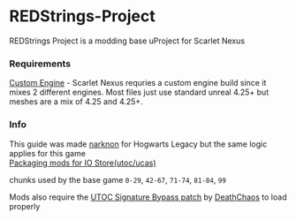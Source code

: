 # REDStrings-Project
REDStrings Project is a modding base uProject for Scarlet Nexus

### Requirements
[Custom Engine](https://drive.google.com/file/d/1OyycGgRADiiR6uM43pEU8WWtt7LvWHGQ/view?usp=share_link) - Scarlet Nexus requries a custom engine build since it mixes 2 different engines. Most files just use standard unreal 4.25+ but meshes are a mix of 4.25 and 4.25+.

### Info
This guide was made [narknon](https://github.com/narknon) for Hogwarts Legacy but the same logic applies for this game  
[Packaging mods for IO Store(utoc/ucas)](https://github.com/narknon/PhoenixUProj/wiki/Packaging-assets-as-IO-Store-(utoc-ucas)#to-pak-files-as-ucasutoc)

chunks used by the base game `0-29`, `42-67`, `71-74`, `81-84`, `99`

Mods also require the [UTOC Signature Bypass patch](https://www.nexusmods.com/scarletnexus/mods/18) by [DeathChaos](https://github.com/DeathChaos25) to load properly
